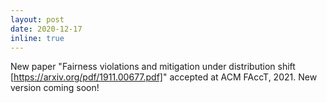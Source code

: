 ```yaml
---
layout: post
date: 2020-12-17
inline: true
---
```


New paper "Fairness violations and mitigation under distribution shift [https://arxiv.org/pdf/1911.00677.pdf]" accepted at ACM FAccT, 2021. New version coming soon!
